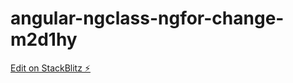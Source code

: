 # angular-ngclass-ngfor-change-m2d1hy

[Edit on StackBlitz ⚡️](https://stackblitz.com/edit/angular-ngclass-ngfor-change-m2d1hy)